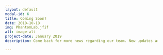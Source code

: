 ```yaml
---
layout: default
modal-id: 6
title: Coming Soon!
date: 2018-10-18
img: PhantomLab.jfif
alt: image-alt
project-date: January 2019
description: Come back for more news regarding our team. New updates are coming soon. Check out our Twitter and Facebook accounts for more about us.

---
```

